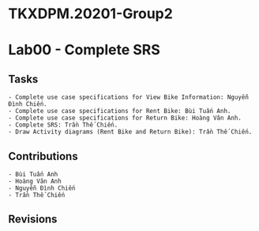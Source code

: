 # TKXDPM.20201-Group2

# Lab00 - Complete SRS
## Tasks
	- Complete use case specifications for View Bike Information: Nguyễn Đình Chiến.
	- Complete use case specifications for Rent Bike: Bùi Tuấn Anh.
	- Complete use case specifications for Return Bike: Hoàng Vân Anh.
	- Complete SRS: Trần Thế Chiến.
	- Draw Activity diagrams (Rent Bike and Return Bike): Trần Thế Chiến.
## Contributions
	- Bùi Tuấn Anh
	- Hoàng Vân Anh
	- Nguyễn Đình Chiến
	- Trần Thế Chiến
## Revisions
